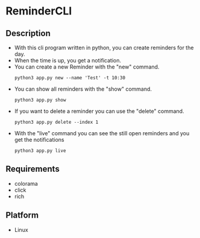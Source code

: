 # ReminderCLI

## Description
- With this cli program written in python, you can create reminders for the day.
- When the time is up, you get a notification.
- You can create a new Reminder with the "new" command.
  ```
  python3 app.py new --name 'Test' -t 10:30
  ```
- You can show all reminders with the "show" command.
  ```
  python3 app.py show
  ```
- If you want to delete a reminder you can use the "delete" command.
  ```
  python3 app.py delete --index 1
  ```
- With the "live" command you can see the still open reminders and you get the notifications
  ```
  python3 app.py live
  ```

## Requirements
- colorama
- click
- rich

## Platform
- Linux
